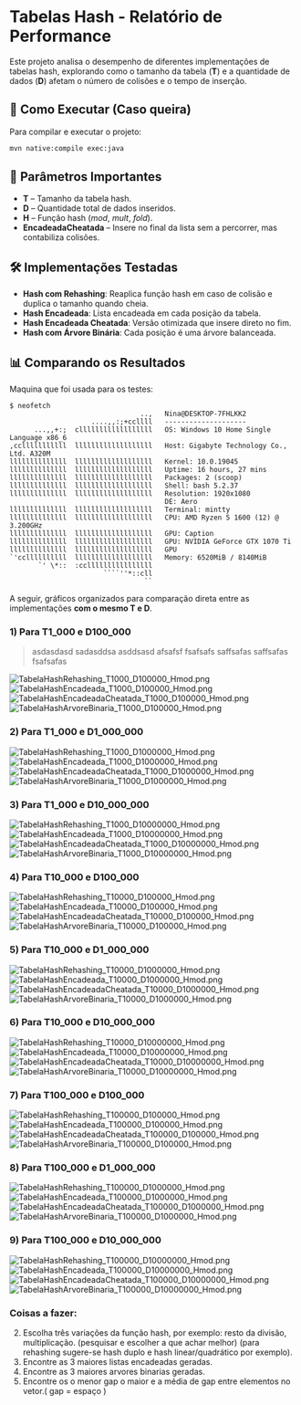# Tabelas Hash - Relatório de Performance
Este projeto analisa o desempenho de diferentes implementações de tabelas hash, explorando como o tamanho da tabela (**T**) e a quantidade de dados (**D**) afetam o número de colisões e o tempo de inserção.

## 🧪 Como Executar (Caso queira)

Para compilar e executar o projeto:

```bash
mvn native:compile exec:java
```

## 🧩 Parâmetros Importantes

* **T** – Tamanho da tabela hash.
* **D** – Quantidade total de dados inseridos.
* **H** – Função hash (*mod*, *mult*, *fold*).
* **EncadeadaCheatada** – Insere no final da lista sem a percorrer, mas contabiliza colisões.

## 🛠️ Implementações Testadas

* **Hash com Rehashing**: Reaplica função hash em caso de colisão e duplica o tamanho quando cheia.
* **Hash Encadeada**: Lista encadeada em cada posição da tabela.
* **Hash Encadeada Cheatada**: Versão otimizada que insere direto no fim.
* **Hash com Árvore Binária**: Cada posição é uma árvore balanceada.

## 📊 Comparando os Resultados


Maquina que foi usada para os testes:

```
$ neofetch
                                ..,   Nina@DESKTOP-7FHLKK2
                    ....,,:;+ccllll   --------------------
      ...,,+:;  cllllllllllllllllll   OS: Windows 10 Home Single Language x86_6
,cclllllllllll  lllllllllllllllllll   Host: Gigabyte Technology Co., Ltd. A320M
llllllllllllll  lllllllllllllllllll   Kernel: 10.0.19045
llllllllllllll  lllllllllllllllllll   Uptime: 16 hours, 27 mins
llllllllllllll  lllllllllllllllllll   Packages: 2 (scoop)
llllllllllllll  lllllllllllllllllll   Shell: bash 5.2.37
llllllllllllll  lllllllllllllllllll   Resolution: 1920x1080
                                      DE: Aero
llllllllllllll  lllllllllllllllllll   Terminal: mintty
llllllllllllll  lllllllllllllllllll   CPU: AMD Ryzen 5 1600 (12) @ 3.200GHz
llllllllllllll  lllllllllllllllllll   GPU: Caption
llllllllllllll  lllllllllllllllllll   GPU: NVIDIA GeForce GTX 1070 Ti
llllllllllllll  lllllllllllllllllll   GPU
`'ccllllllllll  lllllllllllllllllll   Memory: 6520MiB / 8140MiB
       `' \*::  :ccllllllllllllllll
                       ````''*::cll
                                 ``
```

A seguir, gráficos organizados para comparação direta entre as implementações **com o mesmo T e D**.

### 1) Para T1_000 e D100_000

> asdasdasd
> sadasddsa
> asddsasd
> afsafsf
> fsafsafs
> saffsafas
> saffsafas
> fsafsafas

![TabelaHashRehashing\_T1000\_D100000\_Hmod.png](graphs/TabelaHashRehashing_T1000_D100000_Hmod.png)
![TabelaHashEncadeada\_T1000\_D100000\_Hmod.png](graphs/TabelaHashEncadeada_T1000_D100000_Hmod.png)
![TabelaHashEncadeadaCheatada\_T1000\_D100000\_Hmod.png](graphs/TabelaHashEncadeadaCheatada_T1000_D100000_Hmod.png)
![TabelaHashArvoreBinaria\_T1000\_D100000\_Hmod.png](graphs/TabelaHashArvoreBinaria_T1000_D100000_Hmod.png)

### 2) Para T1_000 e D1_000_000

![TabelaHashRehashing\_T1000\_D1000000\_Hmod.png](graphs/TabelaHashRehashing_T1000_D1000000_Hmod.png)
![TabelaHashEncadeada\_T1000\_D1000000\_Hmod.png](graphs/TabelaHashEncadeada_T1000_D1000000_Hmod.png)
![TabelaHashEncadeadaCheatada\_T1000\_D1000000\_Hmod.png](graphs/TabelaHashEncadeadaCheatada_T1000_D1000000_Hmod.png)
![TabelaHashArvoreBinaria\_T1000\_D1000000\_Hmod.png](graphs/TabelaHashArvoreBinaria_T1000_D1000000_Hmod.png)

### 3) Para T1_000 e D10_000_000

![TabelaHashRehashing\_T1000\_D10000000\_Hmod.png](graphs/TabelaHashRehashing_T1000_D10000000_Hmod.png)
![TabelaHashEncadeada\_T1000\_D10000000\_Hmod.png](graphs/TabelaHashEncadeada_T1000_D10000000_Hmod.png)
![TabelaHashEncadeadaCheatada\_T1000\_D10000000\_Hmod.png](graphs/TabelaHashEncadeadaCheatada_T1000_D10000000_Hmod.png)
![TabelaHashArvoreBinaria\_T1000\_D10000000\_Hmod.png](graphs/TabelaHashArvoreBinaria_T1000_D10000000_Hmod.png)

### 4) Para T10_000 e D100_000

![TabelaHashRehashing\_T10000\_D100000\_Hmod.png](graphs/TabelaHashRehashing_T10000_D100000_Hmod.png)
![TabelaHashEncadeada\_T10000\_D100000\_Hmod.png](graphs/TabelaHashEncadeada_T10000_D100000_Hmod.png)
![TabelaHashEncadeadaCheatada\_T10000\_D100000\_Hmod.png](graphs/TabelaHashEncadeadaCheatada_T10000_D100000_Hmod.png)
![TabelaHashArvoreBinaria\_T10000\_D100000\_Hmod.png](graphs/TabelaHashArvoreBinaria_T10000_D100000_Hmod.png)

### 5) Para T10_000 e D1_000_000

![TabelaHashRehashing\_T10000\_D1000000\_Hmod.png](graphs/TabelaHashRehashing_T10000_D1000000_Hmod.png)
![TabelaHashEncadeada\_T10000\_D1000000\_Hmod.png](graphs/TabelaHashEncadeada_T10000_D1000000_Hmod.png)
![TabelaHashEncadeadaCheatada\_T10000\_D1000000\_Hmod.png](graphs/TabelaHashEncadeadaCheatada_T10000_D1000000_Hmod.png)
![TabelaHashArvoreBinaria\_T10000\_D1000000\_Hmod.png](graphs/TabelaHashArvoreBinaria_T10000_D1000000_Hmod.png)

### 6) Para T10_000 e D10_000_000

![TabelaHashRehashing\_T10000\_D10000000\_Hmod.png](graphs/TabelaHashRehashing_T10000_D10000000_Hmod.png)
![TabelaHashEncadeada\_T10000\_D10000000\_Hmod.png](graphs/TabelaHashEncadeada_T10000_D10000000_Hmod.png)
![TabelaHashEncadeadaCheatada\_T10000\_D10000000\_Hmod.png](graphs/TabelaHashEncadeadaCheatada_T10000_D10000000_Hmod.png)
![TabelaHashArvoreBinaria\_T10000\_D10000000\_Hmod.png](graphs/TabelaHashArvoreBinaria_T10000_D10000000_Hmod.png)

### 7) Para T100_000 e D100_000

![TabelaHashRehashing\_T100000\_D100000\_Hmod.png](graphs/TabelaHashRehashing_T100000_D100000_Hmod.png)
![TabelaHashEncadeada\_T100000\_D100000\_Hmod.png](graphs/TabelaHashEncadeada_T100000_D100000_Hmod.png)
![TabelaHashEncadeadaCheatada\_T100000\_D100000\_Hmod.png](graphs/TabelaHashEncadeadaCheatada_T100000_D100000_Hmod.png)
![TabelaHashArvoreBinaria\_T100000\_D100000\_Hmod.png](graphs/TabelaHashArvoreBinaria_T100000_D100000_Hmod.png)

### 8) Para T100_000 e D1_000_000

![TabelaHashRehashing\_T100000\_D1000000\_Hmod.png](graphs/TabelaHashRehashing_T100000_D1000000_Hmod.png)
![TabelaHashEncadeada\_T100000\_D1000000\_Hmod.png](graphs/TabelaHashEncadeada_T100000_D1000000_Hmod.png)
![TabelaHashEncadeadaCheatada\_T100000\_D1000000\_Hmod.png](graphs/TabelaHashEncadeadaCheatada_T100000_D1000000_Hmod.png)
![TabelaHashArvoreBinaria\_T100000\_D1000000\_Hmod.png](graphs/TabelaHashArvoreBinaria_T100000_D1000000_Hmod.png)

### 9) Para T100_000 e D10_000_000

![TabelaHashRehashing\_T100000\_D10000000\_Hmod.png](graphs/TabelaHashRehashing_T100000_D10000000_Hmod.png)
![TabelaHashEncadeada\_T100000\_D10000000\_Hmod.png](graphs/TabelaHashEncadeada_T100000_D10000000_Hmod.png)
![TabelaHashEncadeadaCheatada\_T100000\_D10000000\_Hmod.png](graphs/TabelaHashEncadeadaCheatada_T100000_D10000000_Hmod.png)
![TabelaHashArvoreBinaria\_T100000\_D10000000\_Hmod.png](graphs/TabelaHashArvoreBinaria_T100000_D10000000_Hmod.png)


### Coisas a fazer:
2. Escolha três variações da função hash, por exemplo: resto da divisão, multiplicação. (pesquisar e escolher a que achar melhor) (para rehashing sugere-se hash duplo e hash linear/quadrático por exemplo).
3. Encontre as 3 maiores listas encadeadas geradas.
4. Encontre as 3 maiores arvores binarias geradas.
5. Encontre os o menor gap o maior e a média de gap entre elementos no vetor.( gap = espaço )
